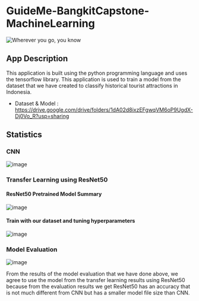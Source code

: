 # GuideMe-BangkitCapstone-MachineLearning
![Wherever you go, you know](https://user-images.githubusercontent.com/69246482/172912779-65b0304c-1b78-4985-92e0-976572356a86.png)

## App Description
This application is built using the python programming language and uses the tensorflow library. This application is used to train a model from the dataset that we have created to classify historical tourist attractions in Indonesia.

- Dataset & Model : https://drive.google.com/drive/folders/1dA02d8ixzEFgwqVM6oP9UgdX-Dj0Vo_R?usp=sharing

## Statistics
### CNN
![image](https://user-images.githubusercontent.com/69246482/172914884-968fa261-fee3-4d0a-b123-54518a9d0488.png)

### Transfer Learning using ResNet50
#### ResNet50 Pretrained Model Summary
![image](https://user-images.githubusercontent.com/69246482/172915117-52b1cd7b-995e-4c3f-ac8e-f0a6dc3eb12e.png)
#### Train with our dataset and tuning hyperparameters
![image](https://user-images.githubusercontent.com/69246482/172914979-3a24433c-c22d-40de-afed-db88da7c9a3c.png)

### Model Evaluation
![image](https://user-images.githubusercontent.com/69246482/172915340-d2aa6243-9ee3-4cb8-a96b-91b82e7da02b.png)

From the results of the model evaluation that we have done above, we agree to use the model from the transfer learning results using ResNet50 because from the evaluation results we get ResNet50 has an accuracy that is not much different from CNN but has a smaller model file size than CNN.
